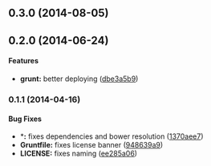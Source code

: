 <a name="0.3.0"></a>
## 0.3.0 (2014-08-05)


<a name="0.2.0"></a>
## 0.2.0 (2014-06-24)


#### Features

* **grunt:** better deploying ([dbe3a5b9](https://github.com/sofa/sofa-pages-service/commit/dbe3a5b9bbe13b78f13280e262b2243ccf8fb6a0))


<a name="0.1.1"></a>
### 0.1.1 (2014-04-16)


#### Bug Fixes

* ***:** fixes dependencies and bower resolution ([1370aee7](https://github.com/sofa/sofa-pages-service/commit/1370aee799e1ef60bd70ca0099c98c679b0350c1))
* **Gruntfile:** fixes license banner ([948639a9](https://github.com/sofa/sofa-pages-service/commit/948639a9f9cf07eee01765817e71e5f42976b245))
* **LICENSE:** fixes naming ([ee285a06](https://github.com/sofa/sofa-pages-service/commit/ee285a06d57bf3b5db254cc12f9b77a946df574a))

